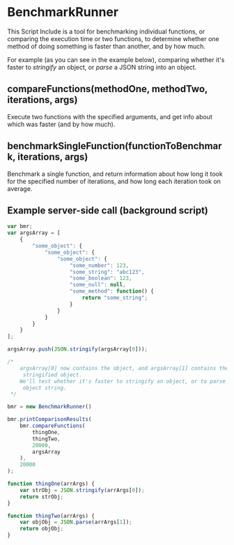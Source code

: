 # BenchmarkRunner
This Script Include is a tool for benchmarking individual functions, or comparing the execution time or two functions, to determine whether one method of doing something is faster than another, and by how much. 

For example (as you can see in the example below), comparing whether it's faster to *stringify* an object, or *parse* a JSON string into an object. 

## compareFunctions(methodOne, methodTwo, iterations, args)
Execute two functions with the specified arguments, and get info about which was faster
(and by how much).

## benchmarkSingleFunction(functionToBenchmark, iterations, args)
Benchmark a single function, and return information about how long it took for the specified number of iterations, and how long each iteration took on average. 

## Example server-side call (background script)
```javascript
var bmr;
var argsArray = [
	{
		"some_object": {
			"some_object": {
				"some_object": {
					"some_number": 123,
					"some_string": "abc123",
					"some_boolean": 123,
					"some_null": null,
					"some_method": function() {
						return "some_string";
					}
				}
			}
		}
	}
];

argsArray.push(JSON.stringify(argsArray[0]));

/*
	argsArray[0] now contains the object, and argsArray[1] contains the
	 stringified object.
	We'll test whether it's faster to stringify an object, or to parse an
	 object string.
 */

bmr = new BenchmarkRunner()

bmr.printComparisonResults(
	bmr.compareFunctions(
		thingOne,
		thingTwo,
		20000,
		argsArray
	),
	20000
);

function thingOne(arrArgs) {
	var strObj = JSON.stringify(arrArgs[0]);
	return strObj;
}

function thingTwo(arrArgs) {
	var objObj = JSON.parse(arrArgs[1]);
	return objObj;
}
